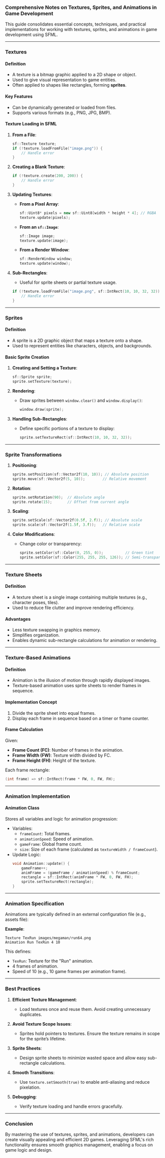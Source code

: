 ### **Comprehensive Notes on Textures, Sprites, and Animations in Game Development**

This guide consolidates essential concepts, techniques, and practical implementations for working with textures, sprites, and animations in game development using SFML.

---

### **Textures**

#### **Definition**
- A texture is a bitmap graphic applied to a 2D shape or object.
- Used to give visual representation to game entities.
- Often applied to shapes like rectangles, forming **sprites**.

#### **Key Features**
- Can be dynamically generated or loaded from files.
- Supports various formats (e.g., PNG, JPG, BMP).

#### **Texture Loading in SFML**
1. **From a File**:
   ```cpp
   sf::Texture texture;
   if (!texture.loadFromFile("image.png")) {
       // Handle error
   }
   ```

2. **Creating a Blank Texture**:
   ```cpp
   if (!texture.create(200, 200)) {
       // Handle error
   }
   ```

3. **Updating Textures**:
   - **From a Pixel Array**:
     ```cpp
     sf::Uint8* pixels = new sf::Uint8[width * height * 4]; // RGBA
     texture.update(pixels);
     ```
   - **From an `sf::Image`**:
     ```cpp
     sf::Image image;
     texture.update(image);
     ```
   - **From a Render Window**:
     ```cpp
     sf::RenderWindow window;
     texture.update(window);
     ```

4. **Sub-Rectangles**:
   - Useful for sprite sheets or partial texture usage.
   ```cpp
   if (!texture.loadFromFile("image.png", sf::IntRect(10, 10, 32, 32))) {
       // Handle error
   }
   ```

---

### **Sprites**

#### **Definition**
- A sprite is a 2D graphic object that maps a texture onto a shape.
- Used to represent entities like characters, objects, and backgrounds.

#### **Basic Sprite Creation**
1. **Creating and Setting a Texture**:
   ```cpp
   sf::Sprite sprite;
   sprite.setTexture(texture);
   ```

2. **Rendering**:
   - Draw sprites between `window.clear()` and `window.display()`:
     ```cpp
     window.draw(sprite);
     ```

3. **Handling Sub-Rectangles**:
   - Define specific portions of a texture to display:
     ```cpp
     sprite.setTextureRect(sf::IntRect(10, 10, 32, 32));
     ```

---

### **Sprite Transformations**

1. **Positioning**:
   ```cpp
   sprite.setPosition(sf::Vector2f(10, 10)); // Absolute position
   sprite.move(sf::Vector2f(5, 10));        // Relative movement
   ```

2. **Rotation**:
   ```cpp
   sprite.setRotation(90);  // Absolute angle
   sprite.rotate(15);       // Offset from current angle
   ```

3. **Scaling**:
   ```cpp
   sprite.setScale(sf::Vector2f(0.5f, 2.f)); // Absolute scale
   sprite.scale(sf::Vector2f(1.5f, 3.f));   // Relative scale
   ```

4. **Color Modifications**:
   - Change color or transparency:
     ```cpp
     sprite.setColor(sf::Color(0, 255, 0));          // Green tint
     sprite.setColor(sf::Color(255, 255, 255, 126)); // Semi-transparent
     ```

---

### **Texture Sheets**

#### **Definition**
- A texture sheet is a single image containing multiple textures (e.g., character poses, tiles).
- Used to reduce file clutter and improve rendering efficiency.

#### **Advantages**
- Less texture swapping in graphics memory.
- Simplifies organization.
- Enables dynamic sub-rectangle calculations for animation or rendering.

---

### **Texture-Based Animations**

#### **Definition**
- Animation is the illusion of motion through rapidly displayed images.
- Texture-based animation uses sprite sheets to render frames in sequence.

#### **Implementation Concept**
1. Divide the sprite sheet into equal frames.
2. Display each frame in sequence based on a timer or frame counter.

#### **Frame Calculation**
Given:
- **Frame Count (FC)**: Number of frames in the animation.
- **Frame Width (FW)**: Texture width divided by FC.
- **Frame Height (FH)**: Height of the texture.

Each frame rectangle:
```cpp
(int frame) => sf::IntRect(frame * FW, 0, FW, FH);
```

---

### **Animation Implementation**

#### **Animation Class**
Stores all variables and logic for animation progression:
- Variables:
  - `frameCount`: Total frames.
  - `animationSpeed`: Speed of animation.
  - `gameFrame`: Global frame count.
  - `size`: Size of each frame (calculated as `textureWidth / frameCount`).
- Update Logic:
  ```cpp
  void Animation::update() {
      gameFrame++;
      animFrame = (gameFrame / animationSpeed) % frameCount;
      rectangle = sf::IntRect(animFrame * FW, 0, FW, FH);
      sprite.setTextureRect(rectangle);
  }
  ```

---

### **Animation Specification**

Animations are typically defined in an external configuration file (e.g., assets file):

**Example**:
```plaintext
Texture TexRun images/megaman/run64.png
Animation Run TexRun 4 10
```
This defines:
- `TexRun`: Texture for the "Run" animation.
- 4 frames of animation.
- Speed of 10 (e.g., 10 game frames per animation frame).

---

### **Best Practices**

1. **Efficient Texture Management**:
   - Load textures once and reuse them. Avoid creating unnecessary duplicates.

2. **Avoid Texture Scope Issues**:
   - Sprites hold pointers to textures. Ensure the texture remains in scope for the sprite’s lifetime.

3. **Sprite Sheets**:
   - Design sprite sheets to minimize wasted space and allow easy sub-rectangle calculations.

4. **Smooth Transitions**:
   - Use `texture.setSmooth(true)` to enable anti-aliasing and reduce pixelation.

5. **Debugging**:
   - Verify texture loading and handle errors gracefully.

---

### **Conclusion**

By mastering the use of textures, sprites, and animations, developers can create visually appealing and efficient 2D games. Leveraging SFML's rich functionality ensures smooth graphics management, enabling a focus on game logic and design.
